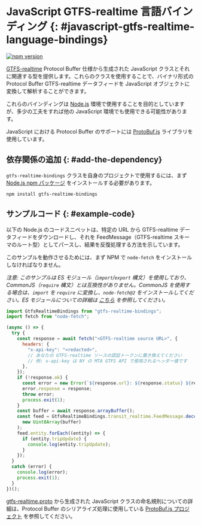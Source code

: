 # JavaScript GTFS-realtime 言語バインディング {: #javascript-gtfs-realtime-language-bindings}


[![npm version](https://badge.fury.io/js/gtfs-realtime-bindings.svg)](http://badge.fury.io/js/gtfs-realtime-bindings)

[GTFS-realtime](https://github.com/google/transit/tree/master/gtfs-realtime) Protocol Buffer 仕様から生成された JavaScript クラスとそれに関連する型を提供します。これらのクラスを使用することで、バイナリ形式の Protocol Buffer GTFS-realtime データフィードを JavaScript オブジェクトに変換して解析することができます。

これらのバインディングは [Node.js](http://nodejs.org/) 環境で使用することを目的としていますが、多少の工夫をすれば他の JavaScript 環境でも使用できる可能性があります。

JavaScript における Protocol Buffer のサポートには [ProtoBuf.js](https://github.com/dcodeIO/ProtoBuf.js) ライブラリを使用しています。

## 依存関係の追加 {: #add-the-dependency}

`gtfs-realtime-bindings` クラスを自身のプロジェクトで使用するには、まず [Node.js npm パッケージ](https://www.npmjs.com/package/gtfs-realtime-bindings) をインストールする必要があります。

```
npm install gtfs-realtime-bindings
```

## サンプルコード {: #example-code}

以下の Node.js のコードスニペットは、特定の URL から GTFS-realtime データフィードをダウンロードし、それを FeedMessage（GTFS-realtime スキーマのルート型）としてパースし、結果を反復処理する方法を示しています。

このサンプルを動作させるためには、まず NPM で `node-fetch` をインストールしなければなりません。

_注意: このサンプルは ES モジュール（`import`/`export` 構文）を使用しており、CommonJS（`require` 構文）とは互換性がありません。CommonJS を使用する場合は、`import` を `require` に変換し、`node-fetch@2` をインストールしてください。ES モジュールについての詳細は [こちら](https://nodejs.org/api/esm.html) を参照してください。_

```javascript
import GtfsRealtimeBindings from "gtfs-realtime-bindings";
import fetch from "node-fetch";

(async () => {
  try {
    const response = await fetch("<GTFS-realtime source URL>", {
      headers: {
        "x-api-key": "<redacted>",
        // あなたの GTFS-realtime ソースの認証トークンに置き換えてください
        // 例: x-api-key は NY の MTA GTFS API で使用されるヘッダー値です
      },
    });
    if (!response.ok) {
      const error = new Error(`${response.url}: ${response.status} ${response.statusText}`);
      error.response = response;
      throw error;
      process.exit(1);
    }
    const buffer = await response.arrayBuffer();
    const feed = GtfsRealtimeBindings.transit_realtime.FeedMessage.decode(
      new Uint8Array(buffer)
    );
    feed.entity.forEach((entity) => {
      if (entity.tripUpdate) {
        console.log(entity.tripUpdate);
      }
    });
  }
  catch (error) {
    console.log(error);
    process.exit(1);
  }
})();
```

[gtfs-realtime.proto](https://github.com/google/transit/blob/master/gtfs-realtime/proto/gtfs-realtime.proto) から生成された JavaScript クラスの命名規則についての詳細は、Protocol Buffer のシリアライズ処理に使用している [ProtoBuf.js プロジェクト](https://github.com/dcodeIO/ProtoBuf.js/wiki) を参照してください。
